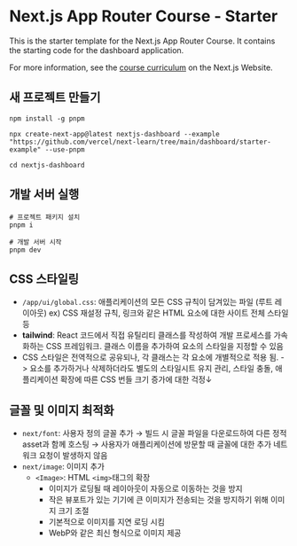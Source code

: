 # Next.js App Router Course - Starter

This is the starter template for the Next.js App Router Course. It contains the starting code for the dashboard application.

For more information, see the [course curriculum](https://nextjs.org/learn) on the Next.js Website.

## 새 프로젝트 만들기

```shell
npm install -g pnpm

npx create-next-app@latest nextjs-dashboard --example "https://github.com/vercel/next-learn/tree/main/dashboard/starter-example" --use-pnpm

cd nextjs-dashboard

```

## 개발 서버 실행

```shell
# 프로젝트 패키지 설치
pnpm i

# 개발 서버 시작
pnpm dev
```

## CSS 스타일링

- `/app/ui/global.css`: 애플리케이션의 모든 CSS 규칙이 담겨있는 파일 (루트 레이아웃)
  ex) CSS 재설정 규칙, 링크와 같은 HTML 요소에 대한 사이트 전체 스타일 등
- **tailwind**: React 코드에서 직접 유틸리티 클래스를 작성하여 개발 프로세스를 가속화하는 CSS 프레임워크. 클래스 이름을 추가하여 요소의 스타일을 지정할 수 있음
- CSS 스타일은 전역적으로 공유되나, 각 클래스는 각 요소에 개별적으로 적용 됨.
  -> 요소를 추가하거나 삭제하더라도 별도의 스타일시트 유지 관리, 스타일 충돌, 애플리케이션 확장에 따른 CSS 번들 크기 증가에 대한 걱정↓

## 글꼴 및 이미지 최적화

- `next/font`: 사용자 정의 글꼴 추가 → 빌드 시 글꼴 파일을 다운로드하여 다른 정적 asset과 함께 호스팅 → 사용자가 애플리케이션에 방문할 때 글꼴에 대한 추가 네트워크 요청이 발생하지 않음
- `next/image`: 이미지 추가
  - `<Image>`: HTML `<img>`태그의 확장
    - 이미지가 로딩될 때 레이아웃이 자동으로 이동하는 것을 방지
    - 작은 뷰포트가 있는 기기에 큰 이미지가 전송되는 것을 방지하기 위해 이미지 크기 조절
    - 기본적으로 이미지를 지연 로딩 시킴
    - WebP와 같은 최신 형식으로 이미지 제공
